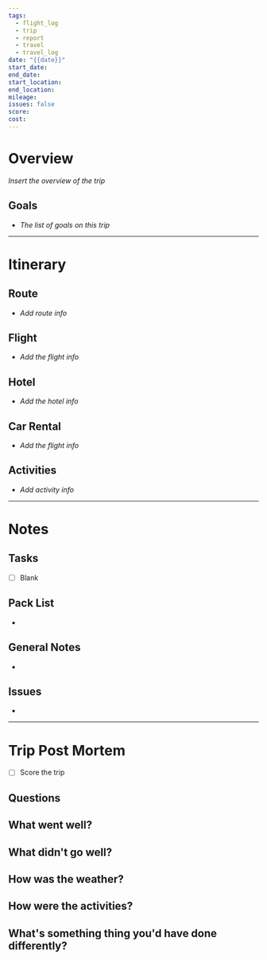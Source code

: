 ```yaml
---
tags:
  - flight_log
  - trip
  - report
  - travel
  - travel_log
date: "{{date}}"
start_date: 
end_date: 
start_location: 
end_location: 
mileage: 
issues: false
score: 
cost:
---
```

# Overview
*Insert the overview of the trip*

## Goals
- *The list of goals on this trip*

---
# Itinerary

## Route
- *Add route info*

## Flight
- *Add the flight info*

## Hotel
- *Add the hotel info*

## Car Rental
- *Add the flight info*

## Activities
- *Add activity info*



---
# Notes
## Tasks
- [ ] Blank

## Pack List
- 

## General Notes
- 

## Issues
- 


---
# Trip Post Mortem

- [ ] Score the trip

## Questions
**What went well?**
- 

**What didn't go well?**
- 

**How was the weather?**
- 

**How were the activities?**
- 

**What's something thing you'd have done differently?**
- 
